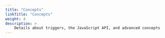 ```yaml
---
title: "Concepts"
linkTitle: "Concepts"
weight: 4
description: >
    Details about triggers, the JavaScript API, and advanced concepts
---
```

